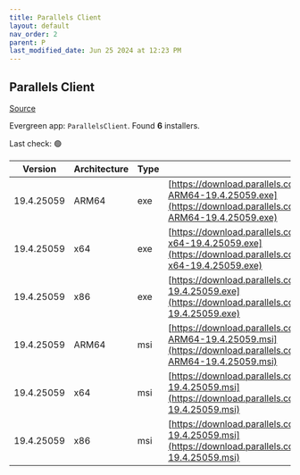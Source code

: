 ```yaml
---
title: Parallels Client
layout: default
nav_order: 2
parent: P
last_modified_date: Jun 25 2024 at 12:23 PM
---
```


## Parallels Client

[Source](https://www.parallels.com/products/ras/download/links/)

Evergreen app: `ParallelsClient`. Found **6** installers.

Last check: 🟢

| Version    | Architecture | Type | URI                                                                                                                                                                                  |
| ---------- | ------------ | ---- | ------------------------------------------------------------------------------------------------------------------------------------------------------------------------------------ |
| 19.4.25059 | ARM64        | exe  | [https://download.parallels.com/ras/v19/19.4.1.25059/RASClient_Basic-ARM64-19.4.25059.exe](https://download.parallels.com/ras/v19/19.4.1.25059/RASClient_Basic-ARM64-19.4.25059.exe) |
| 19.4.25059 | x64          | exe  | [https://download.parallels.com/ras/v19/19.4.1.25059/RASClient_Basic-x64-19.4.25059.exe](https://download.parallels.com/ras/v19/19.4.1.25059/RASClient_Basic-x64-19.4.25059.exe)     |
| 19.4.25059 | x86          | exe  | [https://download.parallels.com/ras/v19/19.4.1.25059/RASClient_Basic-19.4.25059.exe](https://download.parallels.com/ras/v19/19.4.1.25059/RASClient_Basic-19.4.25059.exe)             |
| 19.4.25059 | ARM64        | msi  | [https://download.parallels.com/ras/v19/19.4.1.25059/RASClient-ARM64-19.4.25059.msi](https://download.parallels.com/ras/v19/19.4.1.25059/RASClient-ARM64-19.4.25059.msi)             |
| 19.4.25059 | x64          | msi  | [https://download.parallels.com/ras/v19/19.4.1.25059/RASClient-x64-19.4.25059.msi](https://download.parallels.com/ras/v19/19.4.1.25059/RASClient-x64-19.4.25059.msi)                 |
| 19.4.25059 | x86          | msi  | [https://download.parallels.com/ras/v19/19.4.1.25059/RASClient-19.4.25059.msi](https://download.parallels.com/ras/v19/19.4.1.25059/RASClient-19.4.25059.msi)                         |
